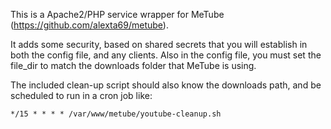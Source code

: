 This is a Apache2/PHP service wrapper for MeTube (https://github.com/alexta69/metube).

It adds some security, based on shared secrets that you will establish in both the config file, and any clients. Also in the config file, you must set the file_dir to match the downloads folder that MeTube is using.

The included clean-up script should also know the downloads path, and be scheduled to run in a cron job like:

`*/15 * * * * /var/www/metube/youtube-cleanup.sh`